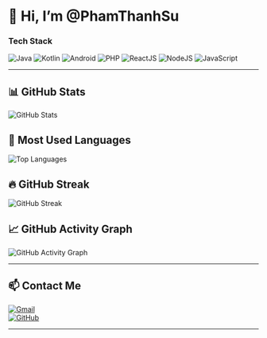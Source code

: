 # 👋 Hi, I’m @PhamThanhSu  

### Tech Stack
![Java](https://img.shields.io/badge/Java-ED8B00?style=for-the-badge&logo=java&logoColor=white)
![Kotlin](https://img.shields.io/badge/Kotlin-0095D5?style=for-the-badge&logo=kotlin&logoColor=white)
![Android](https://img.shields.io/badge/Android-3DDC84?style=for-the-badge&logo=android&logoColor=white)
![PHP](https://img.shields.io/badge/PHP-777BB4?style=for-the-badge&logo=php&logoColor=white)
![ReactJS](https://img.shields.io/badge/React-20232A?style=for-the-badge&logo=react&logoColor=61DAFB)
![NodeJS](https://img.shields.io/badge/Node.js-43853D?style=for-the-badge&logo=node.js&logoColor=white)
![JavaScript](https://img.shields.io/badge/JavaScript-F7DF1E?style=for-the-badge&logo=javascript&logoColor=black)

---

## 📊 GitHub Stats  
![GitHub Stats](https://github-readme-stats.vercel.app/api?username=PhamThanhSu&show_icons=true&theme=dark)  

## 📌 Most Used Languages  
![Top Languages](https://github-readme-stats.vercel.app/api/top-langs/?username=PhamThanhSu&layout=compact&theme=dark)  

## 🔥 GitHub Streak  
![GitHub Streak](https://streak-stats.demolab.com/?user=PhamThanhSu&theme=dark)  

## 📈 GitHub Activity Graph  
![GitHub Activity Graph](https://github-readme-activity-graph.vercel.app/graph?username=PhamThanhSu&theme=github-dark)

---

## 📫 Contact Me  
[![Gmail](https://img.shields.io/badge/Gmail-D14836?style=for-the-badge&logo=gmail&logoColor=white)](mailto:psu95228@gmail.com)  
[![GitHub](https://img.shields.io/badge/GitHub-181717?style=for-the-badge&logo=github&logoColor=white)](https://github.com/PhamThanhSu)  

---
